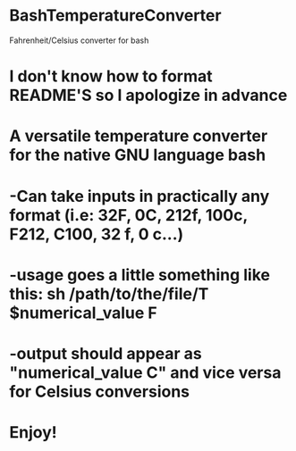 # BashTemperatureConverter
Fahrenheit/Celsius converter for bash

# I don't know how to format README'S so I apologize in advance

# A versatile temperature converter for the native GNU language bash
# -Can take inputs in practically any format (i.e: 32F, 0C, 212f, 100c, F212, C100, 32 f, 0 c...)
# -usage goes a little something like this: sh /path/to/the/file/T $numerical_value F
# -output should appear as "numerical_value C" and vice versa for Celsius conversions

# Enjoy!
